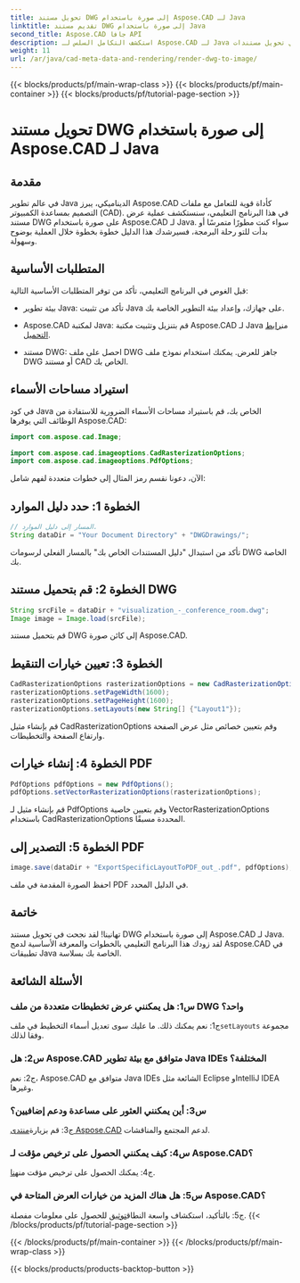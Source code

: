 ```yaml
---
title: تحويل مستند DWG إلى صورة باستخدام Aspose.CAD لـ Java
linktitle: تقديم مستند DWG إلى صورة باستخدام Java
second_title: Aspose.CAD جافا API
description: استكشف التكامل السلس لـ Aspose.CAD لـ Java في تحويل مستندات DWG إلى صور. اتبع دليلنا خطوة بخطوة للحصول على نتائج فعالة.
weight: 11
url: /ar/java/cad-meta-data-and-rendering/render-dwg-to-image/
---
```


{{< blocks/products/pf/main-wrap-class >}}
{{< blocks/products/pf/main-container >}}
{{< blocks/products/pf/tutorial-page-section >}}

# تحويل مستند DWG إلى صورة باستخدام Aspose.CAD لـ Java

## مقدمة

في عالم تطوير Java الديناميكي، يبرز Aspose.CAD كأداة قوية للتعامل مع ملفات التصميم بمساعدة الكمبيوتر (CAD). في هذا البرنامج التعليمي، سنستكشف عملية عرض مستند DWG على صورة باستخدام Aspose.CAD لـ Java. سواء كنت مطورًا متمرسًا أو بدأت للتو رحلة البرمجة، فسيرشدك هذا الدليل خطوة بخطوة خلال العملية بوضوح وسهولة.

## المتطلبات الأساسية

قبل الغوص في البرنامج التعليمي، تأكد من توفر المتطلبات الأساسية التالية:

- بيئة تطوير Java: تأكد من تثبيت Java على جهازك، وإعداد بيئة التطوير الخاصة بك.

-  Aspose.CAD لمكتبة Java: قم بتنزيل وتثبيت مكتبة Aspose.CAD لـ Java من[رابط التحميل](https://releases.aspose.com/cad/java/).

- مستند DWG: احصل على ملف DWG جاهز للعرض. يمكنك استخدام نموذج ملف DWG أو مستند CAD الخاص بك.

## استيراد مساحات الأسماء

في كود Java الخاص بك، قم باستيراد مساحات الأسماء الضرورية للاستفادة من الوظائف التي يوفرها Aspose.CAD:

```java
import com.aspose.cad.Image;

import com.aspose.cad.imageoptions.CadRasterizationOptions;
import com.aspose.cad.imageoptions.PdfOptions;
```

الآن، دعونا نقسم رمز المثال إلى خطوات متعددة لفهم شامل:

## الخطوة 1: حدد دليل الموارد

```java
// المسار إلى دليل الموارد.
String dataDir = "Your Document Directory" + "DWGDrawings/";
```

تأكد من استبدال "دليل المستندات الخاص بك" بالمسار الفعلي لرسومات DWG الخاصة بك.

## الخطوة 2: قم بتحميل مستند DWG

```java
String srcFile = dataDir + "visualization_-_conference_room.dwg";
Image image = Image.load(srcFile);
```

قم بتحميل مستند DWG إلى كائن صورة Aspose.CAD.

## الخطوة 3: تعيين خيارات التنقيط

```java
CadRasterizationOptions rasterizationOptions = new CadRasterizationOptions();
rasterizationOptions.setPageWidth(1600);
rasterizationOptions.setPageHeight(1600);
rasterizationOptions.setLayouts(new String[] {"Layout1"});
```

قم بإنشاء مثيل CadRasterizationOptions وقم بتعيين خصائص مثل عرض الصفحة وارتفاع الصفحة والتخطيطات.

## الخطوة 4: إنشاء خيارات PDF

```java
PdfOptions pdfOptions = new PdfOptions();
pdfOptions.setVectorRasterizationOptions(rasterizationOptions);
```

قم بإنشاء مثيل لـ PdfOptions وقم بتعيين خاصية VectorRasterizationOptions باستخدام CadRasterizationOptions المحددة مسبقًا.

## الخطوة 5: التصدير إلى PDF

```java
image.save(dataDir + "ExportSpecificLayoutToPDF_out_.pdf", pdfOptions);
```

احفظ الصورة المقدمة في ملف PDF في الدليل المحدد.

## خاتمة

تهانينا! لقد نجحت في تحويل مستند DWG إلى صورة باستخدام Aspose.CAD لـ Java. لقد زودك هذا البرنامج التعليمي بالخطوات والمعرفة الأساسية لدمج Aspose.CAD في تطبيقات Java الخاصة بك بسلاسة.

## الأسئلة الشائعة

### س1: هل يمكنني عرض تخطيطات متعددة من ملف DWG واحد؟

 ج1: نعم يمكنك ذلك. ما عليك سوى تعديل أسماء التخطيط في ملف`setLayouts` مجموعة وفقا لذلك.

### س2: هل Aspose.CAD متوافق مع بيئة تطوير Java IDEs المختلفة؟

ج2: نعم، Aspose.CAD متوافق مع Java IDEs الشائعة مثل Eclipse وIntelliJ IDEA وغيرها.

### س3: أين يمكنني العثور على مساعدة ودعم إضافيين؟

 ج3: قم بزيارة[منتدى Aspose.CAD](https://forum.aspose.com/c/cad/19) لدعم المجتمع والمناقشات.

### س4: كيف يمكنني الحصول على ترخيص مؤقت لـ Aspose.CAD؟

 ج4: يمكنك الحصول على ترخيص مؤقت من[هنا](https://purchase.aspose.com/temporary-license/).

### س5: هل هناك المزيد من خيارات العرض المتاحة في Aspose.CAD؟

 ج5: بالتأكيد، استكشاف واسعة النطاق[توثيق](https://reference.aspose.com/cad/java/) للحصول على معلومات مفصلة.
{{< /blocks/products/pf/tutorial-page-section >}}

{{< /blocks/products/pf/main-container >}}
{{< /blocks/products/pf/main-wrap-class >}}

{{< blocks/products/products-backtop-button >}}
